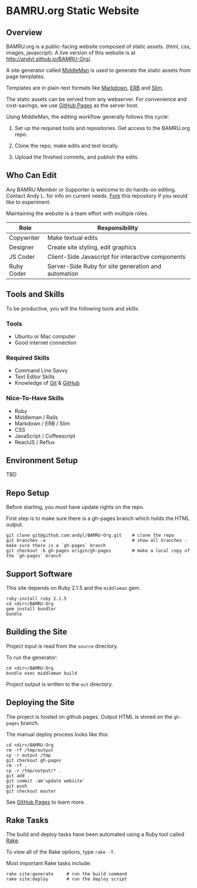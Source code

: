 # BAMRU.org Static Website

## Overview

BAMRU.org is a public-facing website composed of static assets. (html, css, images, javascript).  A live version of this website is at http://andyl.github.io/BAMRU-Org/.

A site generator called [MiddleMan](http://middlemanapp.com) is used to generate the static assets from page templates.

Templates are in plain-text formats like [Markdown](http://en.wikipedia.org/wiki/Markdown), [ERB](http://en.wikipedia.org/wiki/ERuby) and [Slim](http://slim-lang.com).

The static assets can be served from any webserver.  For convenience and cost-savings, we use [GitHub Pages](https://pages.github.com) as the server host.

Using MiddleMan, the editing workflow generally follows this cycle:

1) Set up the required tools and repositories.  Get access to the BAMRU.org repo.

2) Clone the repo, make edits and test locally.

3) Upload the finished commits, and publish the edits.

## Who Can Edit

Any BAMRU Member or Supporter is welcome to do hands-on editing.  Contact Andy L. for info on current needs.  [Fork](http://help.github.com/articles/fork-a-repo) this repository if you would like to experiment.

Maintaining the website is a team effort with multiple roles.

| Role       | Responsibility                                      |
| ----       | --------------                                      |
| Copywriter | Make textual edits                                  |
| Designer   | Create site styling, edit graphics                  |
| JS Coder   | Client-Side Javascript for interactive components   |
| Ruby Coder | Server-Side Ruby for site generation and automation |

## Tools and Skills

To be productive, you will the following tools and skills:

### Tools

* Ubuntu or Mac computer
* Good internet connection

### Required Skills

* Command Line Savvy
* Text Editor Skills
* Knowledge of [Git](http://git-scm.com) & [GitHub](http://github.com)

### Nice-To-Have Skills

* Ruby
* Middleman / Rails
* Markdown / ERB / Slim
* CSS
* JavaScript / Coffeescript
* ReactJS / Reflux

## Environment Setup

TBD

## Repo Setup

Before starting, you must have update rights on the repo.

First step is to make sure there is a gh-pages branch which holds the HTML output.

    git clone git@github.com:andyl/BAMRU-Org.git    # clone the repo
    git branches -a                                 # show all branches - make sure there is a `gh-pages` branch
    git checkout -b gh-pages origin/gh-pages        # make a local copy of the `gh-pages` branch

## Support Software

This site depends on Ruby 2.1.5 and the `middleman` gem.

    ruby-install ruby 2.1.5
    cd <dir>/BAMRU-Org
    gem install bundler
    bundle

## Building the Site

Project input is read from the `source` directory.

To run the generator:

    cd <dir>/BAMRU-Org
    bundle exec middleman build

Project output is written to the `out` directory.

## Deploying the Site

The project is hosted on github pages.  Output HTML is stored on the `gh-pages` branch.

The manual deploy process looks like this:

    cd <dir>/BAMRU-Org
    rm -rf /tmp/output
    cp -r output /tmp
    git checkout gh-pages
    rm -rf .
    cp -r /tmp/output/* .
    git add .
    git commit -am'update website'
    git push
    git checkout master

See [GitHub Pages](http://pages.github.com) to learn more.

## Rake Tasks

The build and deploy tasks have been automated using a Ruby tool called [Rake](http://en.wikipedia.org/wiki/Rake_%28software%29).

To view all of the Rake options, type `rake -T`.

Most important Rake tasks include:

    rake site:generate     # run the build command
    rake site:deploy       # run the deploy script 
